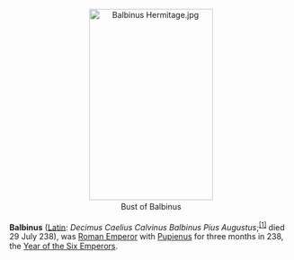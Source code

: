 <div class="photo" colspan="2" style="text-align: center; margin: 25px 0 10px;"><a class="image" href="https://en.wikipedia.org/wiki/File:Balbinus_Hermitage.jpg"><img alt="Balbinus Hermitage.jpg" data-file-height="2632" data-file-width="1704" decoding="async" height="340" src="https://upload.wikimedia.org/wikipedia/commons/thumb/1/1e/Balbinus_Hermitage.jpg/220px-Balbinus_Hermitage.jpg" srcset="https://upload.wikimedia.org/wikipedia/commons/thumb/1/1e/Balbinus_Hermitage.jpg/330px-Balbinus_Hermitage.jpg 1.5x, //upload.wikimedia.org/wikipedia/commons/thumb/1/1e/Balbinus_Hermitage.jpg/440px-Balbinus_Hermitage.jpg 2x" width="220"/></a><div style="line-height:normal;padding-bottom:0.2em;padding-top:0.2em;">Bust of Balbinus</div></div>

[comment]: # 'breakpoint'
<p><b>Balbinus</b> (<a class="mw-redirect" href="https://en.wikipedia.org/wiki/Latin_language" title="Latin language">Latin</a>: <i lang="la">Decimus Caelius Calvinus Balbinus Pius Augustus</i>;<sup class="reference" id="cite_ref-Handbook_1-0"><a href="#cite_note-Handbook-1">[1]</a></sup> died 29 July 238), was <a class="mw-redirect" href="https://en.wikipedia.org/wiki/Roman_Emperor" title="Roman Emperor">Roman Emperor</a> with <a href="https://en.wikipedia.org/wiki/Pupienus" title="Pupienus">Pupienus</a> for three months in 238, the <a href="https://en.wikipedia.org/wiki/Year_of_the_Six_Emperors" title="Year of the Six Emperors">Year of the Six Emperors</a>.
</p>